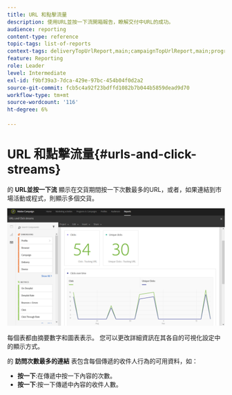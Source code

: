 ```yaml
---
title: URL 和點擊流量
description: 使用URL並按一下流開箱報告，瞭解交付中URL的成功。
audience: reporting
content-type: reference
topic-tags: list-of-reports
context-tags: deliveryTopUrlReport,main;campaignTopUrlReport,main;programTopUrlReport,main
feature: Reporting
role: Leader
level: Intermediate
exl-id: f9bf39a3-7dca-429e-97bc-454b04f0d2a2
source-git-commit: fcb5c4a92f23bdffd1082b7b044b5859dead9d70
workflow-type: tm+mt
source-wordcount: '116'
ht-degree: 6%

---
```


# URL 和點擊流量{#urls-and-click-streams}

的 **URL並按一下流** 顯示在交貨期間按一下次數最多的URL，或者，如果連結到市場活動或程式，則顯示多個交貨。

![](assets/delivery_reports_8.png)

每個表都由摘要數字和圖表表示。 您可以更改詳細資訊在其各自的可視化設定中的顯示方式。

的 **訪問次數最多的連結** 表包含每個傳遞的收件人行為的可用資料，如：

* **按一下**:在傳遞中按一下內容的次數。
* **按一下**:按一下傳遞中內容的收件人數。
